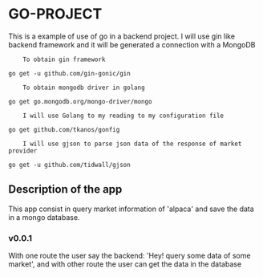 # GO-PROJECT

This is a example of use of go in a backend project. I will use gin like backend framework and it will be generated a connection with a MongoDB

		To obtain gin framework
`go get -u github.com/gin-gonic/gin`

		To obtain mongodb driver in golang
`go get go.mongodb.org/mongo-driver/mongo`

		I will use Golang to my reading to my configuration file
`go get github.com/tkanos/gonfig`

		I will use gjson to parse json data of the response of market provider
`go get -u github.com/tidwall/gjson`

## Description of the app

This app consist in query market information of 'alpaca' and save the data in a mongo database.

### v0.0.1

With one route the user say the backend: 'Hey! query some data of some market', and with other route the user can get the data in the database
